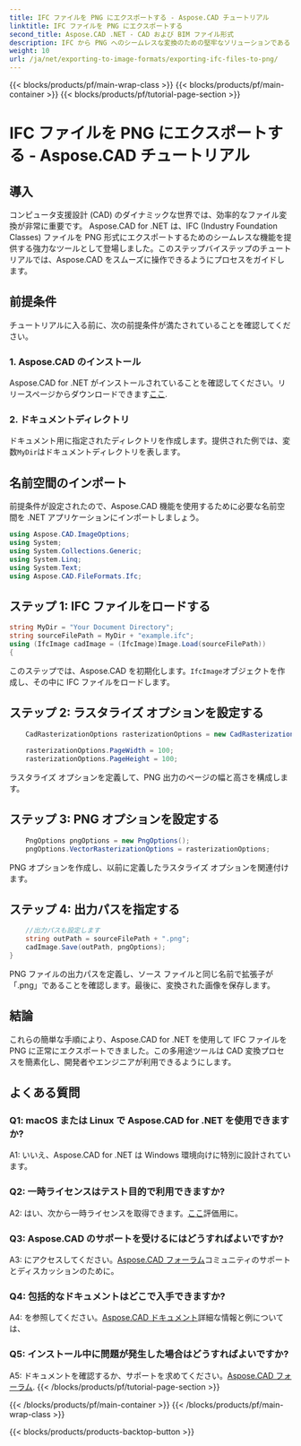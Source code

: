 ```yaml
---
title: IFC ファイルを PNG にエクスポートする - Aspose.CAD チュートリアル
linktitle: IFC ファイルを PNG にエクスポートする
second_title: Aspose.CAD .NET - CAD および BIM ファイル形式
description: IFC から PNG へのシームレスな変換のための堅牢なソリューションである Aspose.CAD for .NET を探索してください。 CAD ファイルを効率的に処理するには、今すぐダウンロードしてください。
weight: 10
url: /ja/net/exporting-to-image-formats/exporting-ifc-files-to-png/
---
```


{{< blocks/products/pf/main-wrap-class >}}
{{< blocks/products/pf/main-container >}}
{{< blocks/products/pf/tutorial-page-section >}}

# IFC ファイルを PNG にエクスポートする - Aspose.CAD チュートリアル

## 導入

コンピュータ支援設計 (CAD) のダイナミックな世界では、効率的なファイル変換が非常に重要です。 Aspose.CAD for .NET は、IFC (Industry Foundation Classes) ファイルを PNG 形式にエクスポートするためのシームレスな機能を提供する強力なツールとして登場しました。このステップバイステップのチュートリアルでは、Aspose.CAD をスムーズに操作できるようにプロセスをガイドします。

## 前提条件

チュートリアルに入る前に、次の前提条件が満たされていることを確認してください。

### 1. Aspose.CAD のインストール

Aspose.CAD for .NET がインストールされていることを確認してください。リリースページからダウンロードできます[ここ](https://releases.aspose.com/cad/net/).

### 2. ドキュメントディレクトリ

ドキュメント用に指定されたディレクトリを作成します。提供された例では、変数`MyDir`はドキュメントディレクトリを表します。

## 名前空間のインポート

前提条件が設定されたので、Aspose.CAD 機能を使用するために必要な名前空間を .NET アプリケーションにインポートしましょう。

```csharp
using Aspose.CAD.ImageOptions;
using System;
using System.Collections.Generic;
using System.Linq;
using System.Text;
using Aspose.CAD.FileFormats.Ifc;
```

## ステップ 1: IFC ファイルをロードする

```csharp
string MyDir = "Your Document Directory";
string sourceFilePath = MyDir + "example.ifc";
using (IfcImage cadImage = (IfcImage)Image.Load(sourceFilePath))
{
```

このステップでは、Aspose.CAD を初期化します。`IfcImage`オブジェクトを作成し、その中に IFC ファイルをロードします。

## ステップ 2: ラスタライズ オプションを設定する

```csharp
    CadRasterizationOptions rasterizationOptions = new CadRasterizationOptions();
   
    rasterizationOptions.PageWidth = 100;
    rasterizationOptions.PageHeight = 100;
```

ラスタライズ オプションを定義して、PNG 出力のページの幅と高さを構成します。

## ステップ 3: PNG オプションを設定する

```csharp
    PngOptions pngOptions = new PngOptions();
    pngOptions.VectorRasterizationOptions = rasterizationOptions;
```

PNG オプションを作成し、以前に定義したラスタライズ オプションを関連付けます。

## ステップ 4: 出力パスを指定する

```csharp
    //出力パスも設定します
    string outPath = sourceFilePath + ".png";
    cadImage.Save(outPath, pngOptions);
}
```

PNG ファイルの出力パスを定義し、ソース ファイルと同じ名前で拡張子が「.png」であることを確認します。最後に、変換された画像を保存します。

## 結論

これらの簡単な手順により、Aspose.CAD for .NET を使用して IFC ファイルを PNG に正常にエクスポートできました。この多用途ツールは CAD 変換プロセスを簡素化し、開発者やエンジニアが利用できるようにします。

## よくある質問

### Q1: macOS または Linux で Aspose.CAD for .NET を使用できますか?

A1: いいえ、Aspose.CAD for .NET は Windows 環境向けに特別に設計されています。

### Q2: 一時ライセンスはテスト目的で利用できますか?

 A2: はい、次から一時ライセンスを取得できます。[ここ](https://purchase.aspose.com/temporary-license/)評価用に。

### Q3: Aspose.CAD のサポートを受けるにはどうすればよいですか?

 A3: にアクセスしてください。[Aspose.CAD フォーラム](https://forum.aspose.com/c/cad/19)コミュニティのサポートとディスカッションのために。

### Q4: 包括的なドキュメントはどこで入手できますか?

 A4: を参照してください。[Aspose.CAD ドキュメント](https://reference.aspose.com/cad/net/)詳細な情報と例については、

### Q5: インストール中に問題が発生した場合はどうすればよいですか?

 A5: ドキュメントを確認するか、サポートを求めてください。[Aspose.CAD フォーラム](https://forum.aspose.com/c/cad/19).
{{< /blocks/products/pf/tutorial-page-section >}}

{{< /blocks/products/pf/main-container >}}
{{< /blocks/products/pf/main-wrap-class >}}

{{< blocks/products/products-backtop-button >}}
